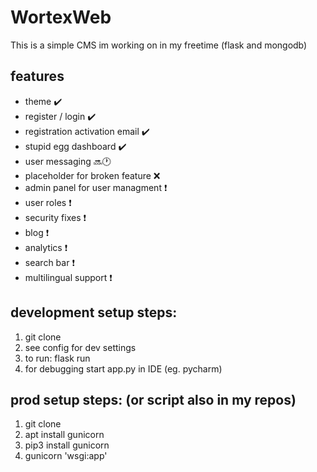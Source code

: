 # WortexWeb
This is a simple CMS im working on in my freetime (flask and mongodb)

## features 
* theme :heavy_check_mark:
* register / login :heavy_check_mark:
* registration activation email :heavy_check_mark:
* stupid egg dashboard :heavy_check_mark:
* user messaging :soon::clock1:
* placeholder for broken feature :x:
* admin panel for user managment :heavy_exclamation_mark:
* user roles :heavy_exclamation_mark:
* security fixes :heavy_exclamation_mark:
* blog :heavy_exclamation_mark:
* analytics :heavy_exclamation_mark:
* search bar :heavy_exclamation_mark:
* multilingual support :heavy_exclamation_mark:

## development setup steps:
1. git clone
2. see config for dev settings
3. to run: flask run 
4. for debugging start app.py in IDE (eg. pycharm)


## prod setup steps: (or script also in my repos)
1. git clone
2. apt install gunicorn
3. pip3 install gunicorn
4. gunicorn 'wsgi:app'

